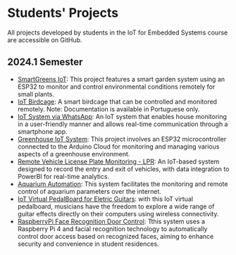 # Students' Projects

All projects developed by students in the IoT for Embedded Systems course are accessible on GitHub.

## 2024.1 Semester

* [SmartGreens IoT](https://github.com/RicardoBozollan/SmartGreens_IoT): This project features a smart garden system using an ESP32 to monitor and control environmental conditions remotely for small plants.
* [IoT Birdcage](https://github.com/LordeKenji/IotProject_AquecedorViveiro): A smart birdcage that can be controlled and monitored remotely. Note: Documentation is available in Portuguese only.
* [IoT System via WhatsApp](https://github.com/ma-river/IOT2024/): An IoT system that enables house monitoring in a user-friendly manner and allows real-time communication through a smartphone app.
* [Greenhouse IoT System](https://github.com/nrazp/greenhouse-iot-system): This project involves an ESP32 microcontroller connected to the Arduino Cloud for monitoring and managing various aspects of a greenhouse environment.
* [Remote Vehicle License Plate Monitoring - LPR](https://github.com/johnbarbosas/LPR_Monitoring_System): An IoT-based system designed to record the entry and exit of vehicles, with data integration to PowerBI for real-time analytics.
* [Aquarium Automation](https://github.com/guixavier-14/Aquarium-Automation-Project): This system facilitates the monitoring and remote control of aquarium parameters over the internet.
* [IoT Virtual PedalBoard for Eletric Guitars](https://github.com/DimitriMargutti/IoT.SE.Opt.T----IoT-Virtual-guitar-pedal-board): with this IoT virtual pedalboard, musicians have the freedom to explore a wide range of guitar effects directly on their computers using wireless connectivity. 
* [RaspberryPi Face Recognition Door Control](https://github.com/Thiago5B/RaspberryPi-FaceRecognition-Door-Control): Tthis system uses a Raspberry Pi 4 and facial recognition technology to automatically control door access based on recognized faces, aiming to enhance security and convenience in student residences.
